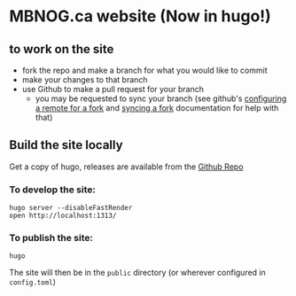 # MBNOG.ca website (Now in hugo!)

## to work on the site

*	fork the repo and make a branch for what you would like to commit
*	make your changes to that branch
*	use Github to make a pull request for your branch
	*	you may be requested to sync your branch (see github's [configuring a remote for a fork](https://help.github.com/articles/configuring-a-remote-for-a-fork/) and [syncing a fork](https://help.github.com/articles/syncing-a-fork/) documentation for help with that)

## Build the site locally

Get a copy of hugo, releases are available from the [Github Repo](https://github.com/gohugoio/hugo/releases)

### To develop the site:

	hugo server --disableFastRender 
	open http://localhost:1313/

### To publish the site:

	hugo

The site will then be in the `public` directory (or wherever configured in `config.toml`)

